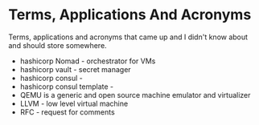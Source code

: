 <!--
// cSpell:ignore VLSM
-->

<link rel="stylesheet" type="text/css" href="./markdown-style.css">

# Terms, Applications And Acronyms

<summary>
Terms, applications and acronyms that came up and I didn't know about and should store somewhere.
</summary>

- hashicorp Nomad - orchestrator for VMs
- hashicorp vault - secret manager
- hashicorp consul -
- hashicorp consul template -
- QEMU is a generic and open source machine emulator and virtualizer
- LLVM - low level virtual machine
- RFC - request for comments
